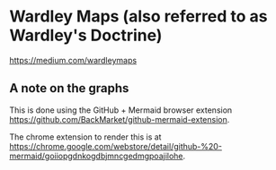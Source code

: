 # Wardley Maps (also referred to as Wardley's Doctrine)

https://medium.com/wardleymaps

## A note on the graphs

This is done using the GitHub + Mermaid browser extension https://github.com/BackMarket/github-mermaid-extension. 

The chrome extension to render this is at https://chrome.google.com/webstore/detail/github-%20-mermaid/goiiopgdnkogdbjmncgedmgpoajilohe.
